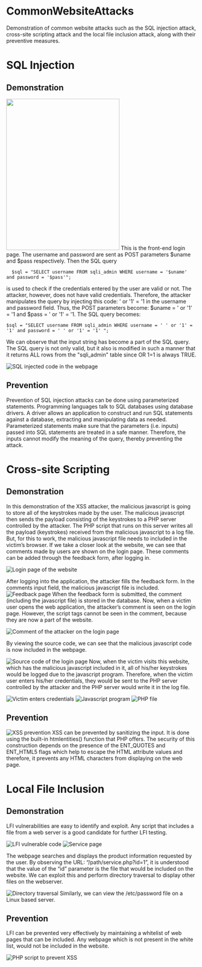 # CommonWebsiteAttacks
Demonstration of common website attacks such as the SQL injection attack, cross-site scripting attack and the local file inclusion attack, along with their preventive measures.

# SQL Injection

## Demonstration
<img src="https://github.com/anushkavirgaonkar/CommonWebsiteAttacks/blob/master/assets/sqli1.PNG" height="400px" width="300px">
This is the front-end login page. The username and password are sent as POST parameters $uname and $pass respectively. Then the SQL query 

````
  $sql = "SELECT username FROM sqli_admin WHERE username = '$uname' and password = '$pass'";
````

is used to check if the credentials entered by the user are valid or not. The attacker, however, does not have valid credentials. Therefore, the attacker manipulates the query by injecting this code: ' or '1' = '1 in the username and password field. Thus, the POST parameters become: $uname = ' or '1' = '1 and $pass = ' or '1' = '1. The SQL query becomes:
````
$sql = "SELECT username FROM sqli_admin WHERE username = ' ' or '1' = '1' and password = ' ' or '1' = '1' ";
````
We can observe that the input string has become a part of the SQL query. The SQL query is not only valid, but it also is modified in such a manner that it returns ALL rows from the "sqli_admin" table since OR 1=1 is always TRUE. 

![SQL injected code in the webpage](/assets/sqli2.PNG)


## Prevention
Prevention of SQL injection attacks can be done using parameterized statements. Programming languages talk to SQL databases using database drivers. A driver allows an application to construct and run SQL statements against a database, extracting and manipulating data as needed. Parameterized statements make sure that the parameters (i.e. inputs) passed into SQL statements are treated in a safe manner. Therefore, the inputs cannot modify the meaning of the query, thereby preventing the attack.


# Cross-site Scripting

## Demonstration
In this demonstration of the XSS attacker, the malicious javascript is going to store all of the keystrokes made by the user. The malicious javascript then sends the payload consisting of the keystrokes to a PHP server controlled by the attacker. The PHP script that runs on this server writes all the payload (keystrokes) received from the malicious javascript to a log file. But, for this to work, the malicious javascript file needs to included in the victim’s browser. If we take a closer look at the website, we can see that comments made by users are shown on the login page. These comments can be added through the feedback form, after logging in.

![Login page of the website](/assets/xss1.png)

After logging into the application, the attacker fills the feedback form. In the comments input field, the malicious javascript file is included. 
![Feedback page](/assets/xss2.PNG)
When the feedback form is submitted, the comment (including the javascript file) is stored in the database. Now, when a victim user opens the web application, the attacker’s comment is seen on the login page. However, the script tags cannot be seen in the comment, because they are now a part of the website.

![Comment of the attacker on the login page](/assets/xss3.PNG)

By viewing the source code, we can see that the malicious javascript code is now included in the webpage.


![Source code of the login page](/assets/xss4.PNG)
Now, when the victim visits this website, which has the malicious javascript included in it, all of his/her keystrokes would be logged due to the javascript program. Therefore, when the victim user enters his/her credentials, they would be sent to the PHP server controlled by the attacker and the PHP server would write it in the log file.


![Victim enters credentials](/assets/xss5.PNG)
![Javascript program](/assets/xss6.PNG)
![PHP file](/assets/xss7.PNG)

## Prevention
![XSS prevention](/assets/xss8.PNG)
XSS can be prevented by sanitizing the input. It is done using the built-in htmlentities() function that PHP offers. The security of this construction depends on the presence of the ENT_QUOTES and ENT_HTML5 flags which help to escape the HTML attribute values and therefore, it prevents any HTML characters from displaying on the web page.


# Local File Inclusion
 
## Demonstration
LFI vulnerabilities are easy to identify and exploit. Any script that includes a file from a web server is a good candidate for further LFI testing.

![LFI vulnerable code](/assets/lfi1.PNG)
![Service page](/assets/lfi2.PNG)


The webpage searches and displays the product information requested by the user. By observing the URL: “/path/service.php?id=1”, it is understood that the value of the “id” parameter is the file that would be included on the website. We can exploit this and perform directory traversal to display other files on the webserver.

![Directory traversal](/assets/lfi3.PNG)
Similarly, we can view the /etc/password file on a Linux based server.


## Prevention
LFI can be prevented very effectively by maintaining a whitelist of web pages that can be included. Any webpage which is not present in the white list, would not be included in the website.


![PHP script to prevent XSS](/assets/lfi4.png)

